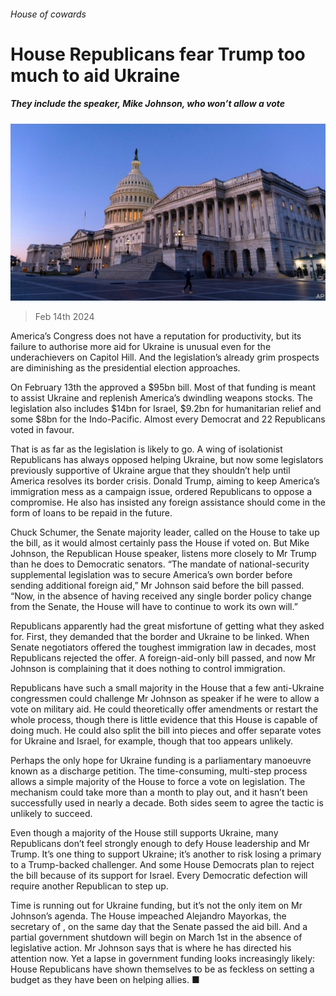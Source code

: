 ###### House of cowards

# House Republicans fear Trump too much to aid Ukraine 

##### They include the speaker, Mike Johnson, who won’t allow a vote 

![image](images/20240217_USP504.jpg) 

> Feb 14th 2024 

America’s Congress does not have a reputation for productivity, but its failure to authorise more aid for Ukraine is unusual even for the underachievers on Capitol Hill. And the legislation’s already grim prospects are diminishing as the presidential election approaches.

On February 13th the  approved a $95bn bill. Most of that funding is meant to assist Ukraine and replenish America’s dwindling weapons stocks. The legislation also includes $14bn for Israel, $9.2bn for humanitarian relief and some $8bn for the Indo-Pacific. Almost every Democrat and 22 Republicans voted in favour.


That is as far as the legislation is likely to go. A wing of isolationist Republicans has always opposed helping Ukraine, but now some legislators previously supportive of Ukraine argue that they shouldn’t help until America resolves its border crisis. Donald Trump, aiming to keep America’s immigration mess as a campaign issue, ordered Republicans to oppose a compromise. He also has insisted any foreign assistance should come in the form of loans to be repaid in the future.

Chuck Schumer, the Senate majority leader, called on the House to take up the bill, as it would almost certainly pass the House if voted on. But Mike Johnson, the Republican House speaker, listens more closely to Mr Trump than he does to Democratic senators. “The mandate of national-security supplemental legislation was to secure America’s own border before sending additional foreign aid,” Mr Johnson said before the bill passed. “Now, in the absence of having received any single border policy change from the Senate, the House will have to continue to work its own will.”

Republicans apparently had the great misfortune of getting what they asked for. First, they demanded that the border and Ukraine to be linked. When Senate negotiators offered the toughest immigration law in decades, most Republicans rejected the offer. A foreign-aid-only bill passed, and now Mr Johnson is complaining that it does nothing to control immigration.

Republicans have such a small majority in the House that a few anti-Ukraine congressmen could challenge Mr Johnson as speaker if he were to allow a vote on military aid. He could theoretically offer amendments or restart the whole process, though there is little evidence that this House is capable of doing much. He could also split the bill into pieces and offer separate votes for Ukraine and Israel, for example, though that too appears unlikely. 

Perhaps the only hope for Ukraine funding is a parliamentary manoeuvre known as a discharge petition. The time-consuming, multi-step process allows a simple majority of the House to force a vote on legislation. The mechanism could take more than a month to play out, and it hasn’t been successfully used in nearly a decade. Both sides seem to agree the tactic is unlikely to succeed.

Even though a majority of the House still supports Ukraine, many Republicans don’t feel strongly enough to defy House leadership and Mr Trump. It’s one thing to support Ukraine; it’s another to risk losing a primary to a Trump-backed challenger. And some House Democrats plan to reject the bill because of its support for Israel. Every Democratic defection will require another Republican to step up.

Time is running out for Ukraine funding, but it’s not the only item on Mr Johnson’s agenda. The House impeached Alejandro Mayorkas, the secretary of , on the same day that the Senate passed the aid bill. And a partial government shutdown will begin on March 1st in the absence of legislative action. Mr Johnson says that is where he has directed his attention now. Yet a lapse in government funding looks increasingly likely: House Republicans have shown themselves to be as feckless on setting a budget as they have been on helping allies. ■



